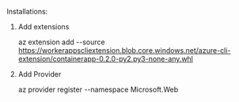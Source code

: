 Installations:

1. Add extensions

	az extension add --source https://workerappscliextension.blob.core.windows.net/azure-cli-extension/containerapp-0.2.0-py2.py3-none-any.whl


2.  Add Provider

	az provider register --namespace Microsoft.Web
